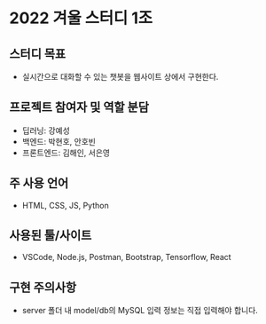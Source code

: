 # 2022 겨울 스터디 1조

## 스터디 목표
- 실시간으로 대화할 수 있는 챗봇을 웹사이트 상에서 구현한다.

## 프로젝트 참여자 및 역할 분담
- 딥러닝: 강예성
- 백엔드: 박현호, 안호빈
- 프론트엔드: 김해인, 서은영

## 주 사용 언어
- HTML, CSS, JS, Python

## 사용된 툴/사이트
- VSCode, Node.js, Postman, Bootstrap, Tensorflow, React

## 구현 주의사항

- server 폴더 내 model/db의 MySQL 입력 정보는 직접 입력해야 합니다.

